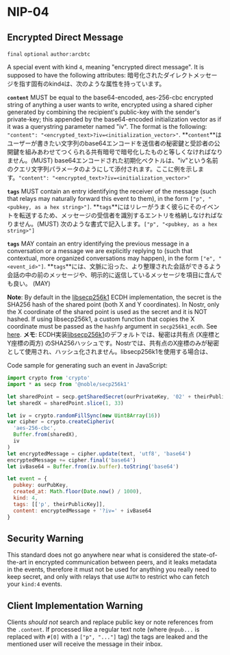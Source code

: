 NIP-04
======

Encrypted Direct Message
------------------------

`final` `optional` `author:arcbtc`

A special event with kind `4`, meaning "encrypted direct message". It is supposed to have the following attributes:
暗号化されたダイレクトメッセージを指す固有のkind`4`は、次のような属性を持っています。

**`content`** MUST be equal to the base64-encoded, aes-256-cbc encrypted string of anything a user wants to write, encrypted using a shared cipher generated by combining the recipient's public-key with the sender's private-key; this appended by the base64-encoded initialization vector as if it was a querystring parameter named "iv". The format is the following: `"content": "<encrypted_text>?iv=<initialization_vector>"`.
**`content`**はユーザーが書きたい文字列のbase64エンコードを送信者の秘密鍵と受診者の公開鍵を組みあわせてつくられる共有暗号で暗号化したものと等しくなければなりません。(MUST) base64エンコードされた初期化ベクトルは、"iv"という名前のクエリ文字列パラメータのようにして添付されます。ここに例を示します。`"content": "<encrypted_text>?iv=<initialization_vector>"`

**`tags`** MUST contain an entry identifying the receiver of the message (such that relays may naturally forward this event to them), in the form `["p", "<pubkey, as a hex string>"]`.
**`tags`**にはリレーがうまく彼らにそのイベントを転送するため、メッセージの受信者を識別するエントリを格納しなければなりません。(MUST) 次のような書式で記入します。`["p", "<pubkey, as a hex string>"]`

**`tags`** MAY contain an entry identifying the previous message in a conversation or a message we are explicitly replying to (such that contextual, more organized conversations may happen), in the form `["e", "<event_id>"]`.
**`tags`**には、文脈に沿った、より整理された会話ができるよう会話の中の前のメッセージや、明示的に返信しているメッセージを項目に含んでも良い。 (MAY)

**Note**: By default in the [libsecp256k1](https://github.com/bitcoin-core/secp256k1) ECDH implementation, the secret is the SHA256 hash of the shared point (both X and Y coordinates). In Nostr, only the X coordinate of the shared point is used as the secret and it is NOT hashed. If using libsecp256k1, a custom function that copies the X coordinate must be passed as the `hashfp` argument in `secp256k1_ecdh`. See [here](https://github.com/bitcoin-core/secp256k1/blob/master/src/modules/ecdh/main_impl.h#L29).
**メモ**: ECDH実装[libsecp256k1](https://github.com/bitcoin-core/secp256k1)のデフォルトでは、秘密は共有点 (X座標とY座標の両方) のSHA256ハッシュです。Nostrでは、共有点のX座標のみが秘密として使用され、ハッシュ化されません。libsecp256k1を使用する場合は、

Code sample for generating such an event in JavaScript:

```js
import crypto from 'crypto'
import * as secp from '@noble/secp256k1'

let sharedPoint = secp.getSharedSecret(ourPrivateKey, '02' + theirPublicKey)
let sharedX = sharedPoint.slice(1, 33)

let iv = crypto.randomFillSync(new Uint8Array(16))
var cipher = crypto.createCipheriv(
  'aes-256-cbc',
  Buffer.from(sharedX),
  iv
)
let encryptedMessage = cipher.update(text, 'utf8', 'base64')
encryptedMessage += cipher.final('base64')
let ivBase64 = Buffer.from(iv.buffer).toString('base64')

let event = {
  pubkey: ourPubKey,
  created_at: Math.floor(Date.now() / 1000),
  kind: 4,
  tags: [['p', theirPublicKey]],
  content: encryptedMessage + '?iv=' + ivBase64
}
```

## Security Warning

This standard does not go anywhere near what is considered the state-of-the-art in encrypted communication between peers, and it leaks metadata in the events, therefore it must not be used for anything you really need to keep secret, and only with relays that use `AUTH` to restrict who can fetch your `kind:4` events.

## Client Implementation Warning

Clients *should not* search and replace public key or note references from the `.content`. If processed like a regular text note (where `@npub...` is replaced with `#[0]` with a `["p", "..."]` tag) the tags are leaked and the mentioned user will receive the message in their inbox.
